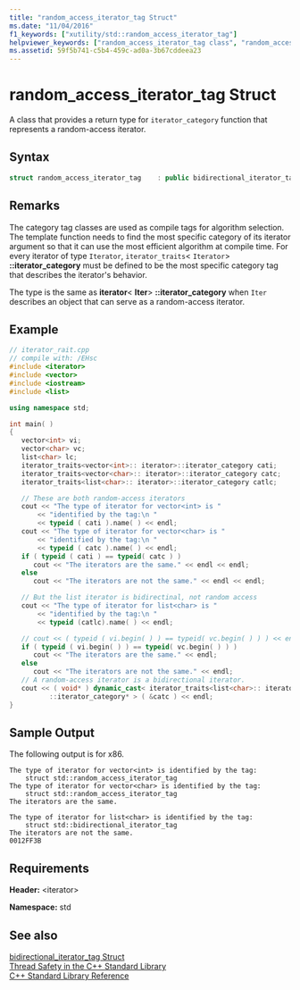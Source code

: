 ```yaml
---
title: "random_access_iterator_tag Struct"
ms.date: "11/04/2016"
f1_keywords: ["xutility/std::random_access_iterator_tag"]
helpviewer_keywords: ["random_access_iterator_tag class", "random_access_iterator_tag struct"]
ms.assetid: 59f5b741-c5b4-459c-ad0a-3b67cddeea23
---
```

# random_access_iterator_tag Struct

A class that provides a return type for `iterator_category` function that represents a random-access iterator.

## Syntax

```cpp
struct random_access_iterator_tag    : public bidirectional_iterator_tag {};
```

## Remarks

The category tag classes are used as compile tags for algorithm selection. The template function needs to find the most specific category of its iterator argument so that it can use the most efficient algorithm at compile time. For every iterator of type `Iterator`, `iterator_traits`< `Iterator`> **::iterator_category** must be defined to be the most specific category tag that describes the iterator's behavior.

The type is the same as **iterator**\< **Iter**> **::iterator_category** when `Iter` describes an object that can serve as a random-access iterator.

## Example

```cpp
// iterator_rait.cpp
// compile with: /EHsc
#include <iterator>
#include <vector>
#include <iostream>
#include <list>

using namespace std;

int main( )
{
   vector<int> vi;
   vector<char> vc;
   list<char> lc;
   iterator_traits<vector<int>:: iterator>::iterator_category cati;
   iterator_traits<vector<char>:: iterator>::iterator_category catc;
   iterator_traits<list<char>:: iterator>::iterator_category catlc;

   // These are both random-access iterators
   cout << "The type of iterator for vector<int> is "
       << "identified by the tag:\n "
       << typeid ( cati ).name( ) << endl;
   cout << "The type of iterator for vector<char> is "
       << "identified by the tag:\n "
       << typeid ( catc ).name( ) << endl;
   if ( typeid ( cati ) == typeid( catc ) )
      cout << "The iterators are the same." << endl << endl;
   else
      cout << "The iterators are not the same." << endl << endl;

   // But the list iterator is bidirectinal, not random access
   cout << "The type of iterator for list<char> is "
       << "identified by the tag:\n "
       << typeid (catlc).name( ) << endl;

   // cout << ( typeid ( vi.begin( ) ) == typeid( vc.begin( ) ) ) << endl;
   if ( typeid ( vi.begin( ) ) == typeid( vc.begin( ) ) )
      cout << "The iterators are the same." << endl;
   else
      cout << "The iterators are not the same." << endl;
   // A random-access iterator is a bidirectional iterator.
   cout << ( void* ) dynamic_cast< iterator_traits<list<char>:: iterator>
          ::iterator_category* > ( &catc ) << endl;
}
```

## Sample Output

The following output is for x86.

```Output
The type of iterator for vector<int> is identified by the tag:
    struct std::random_access_iterator_tag
The type of iterator for vector<char> is identified by the tag:
    struct std::random_access_iterator_tag
The iterators are the same.

The type of iterator for list<char> is identified by the tag:
    struct std::bidirectional_iterator_tag
The iterators are not the same.
0012FF3B
```

## Requirements

**Header:** \<iterator>

**Namespace:** std

## See also

[bidirectional_iterator_tag Struct](../standard-library/bidirectional-iterator-tag-struct.md)<br/>
[Thread Safety in the C++ Standard Library](../standard-library/thread-safety-in-the-cpp-standard-library.md)<br/>
[C++ Standard Library Reference](../standard-library/cpp-standard-library-reference.md)<br/>
